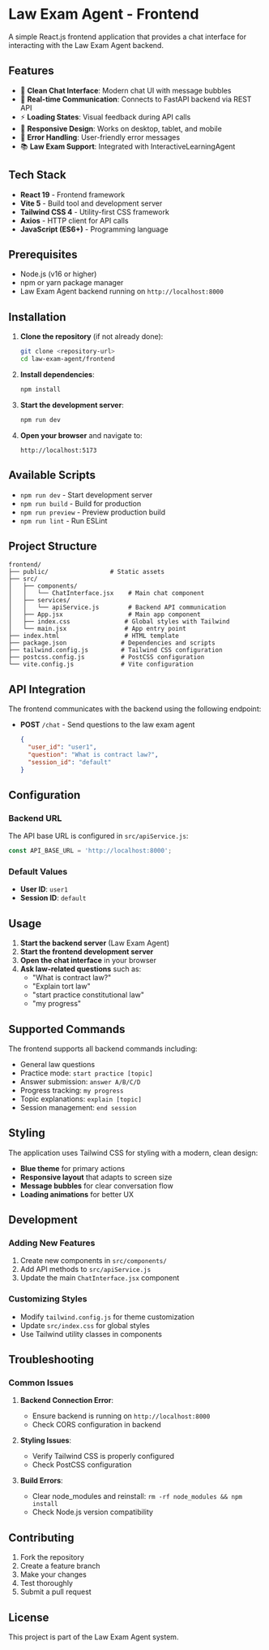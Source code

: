 # Law Exam Agent - Frontend

A simple React.js frontend application that provides a chat interface for interacting with the Law Exam Agent backend.

## Features

- 💬 **Clean Chat Interface**: Modern chat UI with message bubbles
- 🔄 **Real-time Communication**: Connects to FastAPI backend via REST API
- ⚡ **Loading States**: Visual feedback during API calls
- 🎨 **Responsive Design**: Works on desktop, tablet, and mobile
- 🚨 **Error Handling**: User-friendly error messages
- 📚 **Law Exam Support**: Integrated with InteractiveLearningAgent

## Tech Stack

- **React 19** - Frontend framework
- **Vite 5** - Build tool and development server
- **Tailwind CSS 4** - Utility-first CSS framework
- **Axios** - HTTP client for API calls
- **JavaScript (ES6+)** - Programming language

## Prerequisites

- Node.js (v16 or higher)
- npm or yarn package manager
- Law Exam Agent backend running on `http://localhost:8000`

## Installation

1. **Clone the repository** (if not already done):
   ```bash
   git clone <repository-url>
   cd law-exam-agent/frontend
   ```

2. **Install dependencies**:
   ```bash
   npm install
   ```

3. **Start the development server**:
   ```bash
   npm run dev
   ```

4. **Open your browser** and navigate to:
   ```
   http://localhost:5173
   ```

## Available Scripts

- `npm run dev` - Start development server
- `npm run build` - Build for production
- `npm run preview` - Preview production build
- `npm run lint` - Run ESLint

## Project Structure

```
frontend/
├── public/                 # Static assets
├── src/
│   ├── components/
│   │   └── ChatInterface.jsx    # Main chat component
│   ├── services/
│   │   └── apiService.js        # Backend API communication
│   ├── App.jsx                  # Main app component
│   ├── index.css               # Global styles with Tailwind
│   └── main.jsx                # App entry point
├── index.html                  # HTML template
├── package.json               # Dependencies and scripts
├── tailwind.config.js         # Tailwind CSS configuration
├── postcss.config.js          # PostCSS configuration
└── vite.config.js             # Vite configuration
```

## API Integration

The frontend communicates with the backend using the following endpoint:

- **POST** `/chat` - Send questions to the law exam agent
  ```json
  {
    "user_id": "user1",
    "question": "What is contract law?",
    "session_id": "default"
  }
  ```

## Configuration

### Backend URL
The API base URL is configured in `src/apiService.js`:
```javascript
const API_BASE_URL = 'http://localhost:8000';
```

### Default Values
- **User ID**: `user1`
- **Session ID**: `default`

## Usage

1. **Start the backend server** (Law Exam Agent)
2. **Start the frontend development server**
3. **Open the chat interface** in your browser
4. **Ask law-related questions** such as:
   - "What is contract law?"
   - "Explain tort law"
   - "start practice constitutional law"
   - "my progress"

## Supported Commands

The frontend supports all backend commands including:
- General law questions
- Practice mode: `start practice [topic]`
- Answer submission: `answer A/B/C/D`
- Progress tracking: `my progress`
- Topic explanations: `explain [topic]`
- Session management: `end session`

## Styling

The application uses Tailwind CSS for styling with a modern, clean design:
- **Blue theme** for primary actions
- **Responsive layout** that adapts to screen size
- **Message bubbles** for clear conversation flow
- **Loading animations** for better UX

## Development

### Adding New Features
1. Create new components in `src/components/`
2. Add API methods to `src/apiService.js`
3. Update the main `ChatInterface.jsx` component

### Customizing Styles
- Modify `tailwind.config.js` for theme customization
- Update `src/index.css` for global styles
- Use Tailwind utility classes in components

## Troubleshooting

### Common Issues

1. **Backend Connection Error**:
   - Ensure backend is running on `http://localhost:8000`
   - Check CORS configuration in backend

2. **Styling Issues**:
   - Verify Tailwind CSS is properly configured
   - Check PostCSS configuration

3. **Build Errors**:
   - Clear node_modules and reinstall: `rm -rf node_modules && npm install`
   - Check Node.js version compatibility

## Contributing

1. Fork the repository
2. Create a feature branch
3. Make your changes
4. Test thoroughly
5. Submit a pull request

## License

This project is part of the Law Exam Agent system.
